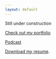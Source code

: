 ```yaml
---
layout: default
---
```


Still under construction

[Check out my portfolio](./portfolio.md)

[Podcast](podcast.md)

[Download my resume](.resume.pdf).
